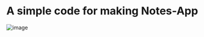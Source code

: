 # A simple code for making Notes-App



![image](https://github.com/ANASALHALABI/Notes_App_using_js/assets/140317626/eeaf3740-17dd-4e1d-b05b-e063e6fea66f)
